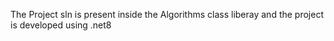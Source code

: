 The Project sln is present inside the Algorithms class liberay and the project is developed using .net8
